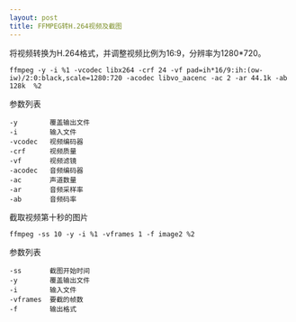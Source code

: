```yaml
---
layout: post
title: FFMPEG转H.264视频及截图
---
```


将视频转换为H.264格式，并调整视频比例为16:9，分辨率为1280*720。

```
ffmpeg -y -i %1 -vcodec libx264 -crf 24 -vf pad=ih*16/9:ih:(ow-iw)/2:0:black,scale=1280:720 -acodec libvo_aacenc -ac 2 -ar 44.1k -ab 128k  %2
```

参数列表

```
-y        覆盖输出文件  
-i        输入文件  
-vcodec   视频编码器  
-crf      视频质量  
-vf       视频滤镜  
-acodec   音频编码器  
-ac       声道数量  
-ar       音频采样率  
-ab       音频码率  
```

截取视频第十秒的图片

```
ffmpeg -ss 10 -y -i %1 -vframes 1 -f image2 %2
```

参数列表

```
-ss       截图开始时间  
-y        覆盖输出文件  
-i        输入文件  
-vframes  要截的帧数  
-f        输出格式  
```